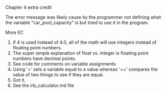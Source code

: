 Chapter 4 extra credit

The error message was likely cause by the programmer not defining what the variable "car_pool_capacity" is
but tried to use it in the program.

More EC
1. if 4 is used instead of 4.0, all of the math will use integers instead of floating point numbers.
2. The super simple explanation of float vs. integer is floating point numbers have decimal points.
3. See code for comments on variable assignments
4. Using '=' sets a variable equal to a value whereas '==' compares the value of two things to see if
  they are equal.
5. Got it.
6. See the irb_calculator.md file
